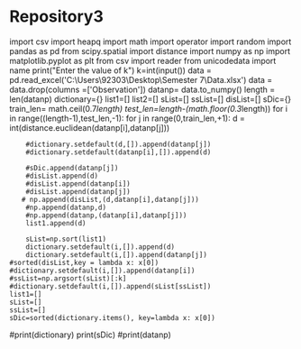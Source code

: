 # Repository3
import csv
import heapq
import math
import operator
import random
import pandas as pd
from scipy.spatial import distance
import numpy as np
import matplotlib.pyplot as plt
from csv import reader
from unicodedata import name
print("Enter the value of k")
k=int(input())
data = pd.read_excel('C:\\Users\\92303\\Desktop\\Semester 7\\Data.xlsx')
data = data.drop(columns =['Observation'])
datanp= data.to_numpy()
length = len(datanp)
dictionary={}
list1=[]
list2=[]
sList=[]
ssList=[]
disList=[]
sDic={}
train_len= math.ceil(0.7*length)
test_len=length-(math.floor(0.3*length))
for i in range((length-1),test_len,-1):
    for j in range(0,train_len,+1):
        d = int(distance.euclidean(datanp[i],datanp[j]))
        
        #dictionary.setdefault(d,[]).append(datanp[j])
        #dictionary.setdefault(datanp[i],[]).append(d)

        #sDic.append(datanp[j])
        #disList.append(d)
        #disList.append(datanp[i])
        #disList.append(datanp[j])
       # np.append(disList,(d,datanp[i],datanp[j]))
        #np.append(datanp,d)
        #np.append(datanp,(datanp[i],datanp[j]))
        list1.append(d)
        
        sList=np.sort(list1)
        dictionary.setdefault(i,[]).append(d)
        dictionary.setdefault(i,[]).append(datanp[j])  
    #sorted(disList,key = lambda x: x[0])
    #dictionary.setdefault(i,[]).append(datanp[i]) 
    #ssList=np.argsort(sList)[:k]
    #dictionary.setdefault(i,[]).append(sList[ssList])
    list1=[]
    sList=[]
    ssList=[]
    sDic=sorted(dictionary.items(), key=lambda x: x[0])
#print(dictionary)
print(sDic)
#print(datanp)

    


